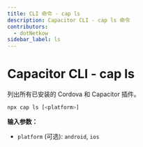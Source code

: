 ```yaml
---
title: CLI 命令 - cap ls
description: Capacitor CLI - cap ls 命令
contributors:
  - dotNetkow
sidebar_label: ls
---
```


# Capacitor CLI - cap ls

列出所有已安装的 Cordova 和 Capacitor 插件。

```bash
npx cap ls [<platform>]
```

<strong>输入参数：</strong>

- `platform` (可选): `android`, `ios`